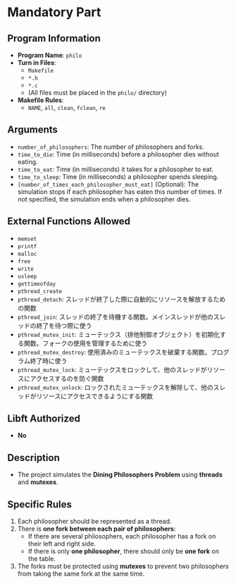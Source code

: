# Mandatory Part

## Program Information

- **Program Name**: `philo`
- **Turn in Files**:
  - `Makefile`
  - `*.h`
  - `*.c`
  - (All files must be placed in the `philo/` directory)
- **Makefile Rules**:
  - `NAME`, `all`, `clean`, `fclean`, `re`

## Arguments
- `number_of_philosophers`: The number of philosophers and forks.
- `time_to_die`: Time (in milliseconds) before a philosopher dies without eating.
- `time_to_eat`: Time (in milliseconds) it takes for a philosopher to eat.
- `time_to_sleep`: Time (in milliseconds) a philosopher spends sleeping.
- `[number_of_times_each_philosopher_must_eat]` (Optional): The simulation stops if each philosopher has eaten this number of times. If not specified, the simulation ends when a philosopher dies.

## External Functions Allowed
- `memset`
- `printf`
- `malloc`
- `free`
- `write`
- `usleep`
- `gettimeofday`
- `pthread_create`
- `pthread_detach`: スレッドが終了した際に自動的にリソースを解放するための関数
- `pthread_join`: スレッドの終了を待機する関数。メインスレッドが他のスレッドの終了を待つ際に使う
- `pthread_mutex_init`: ミューテックス（排他制御オブジェクト）を初期化する関数。フォークの使用を管理するために使う
- `pthread_mutex_destroy`: 使用済みのミューテックスを破棄する関数。プログラム終了時に使う
- `pthread_mutex_lock`: ミューテックスをロックして、他のスレッドがリソースにアクセスするのを防ぐ関数
- `pthread_mutex_unlock`: ロックされたミューテックスを解除して、他のスレッドがリソースにアクセスできるようにする関数

## Libft Authorized
- **No**

## Description
- The project simulates the **Dining Philosophers Problem** using **threads** and **mutexes**.

## Specific Rules
1. Each philosopher should be represented as a thread.
2. There is **one fork between each pair of philosophers**:
   - If there are several philosophers, each philosopher has a fork on their left and right side.
   - If there is only **one philosopher**, there should only be **one fork** on the table.
3. The forks must be protected using **mutexes** to prevent two philosophers from taking the same fork at the same time.

